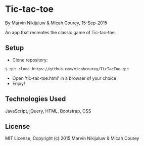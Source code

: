 Tic-tac-toe
==========

By Marvin Nikijuluw & Micah Courey, 15-Sep-2015

An app that recreates the classic game of Tic-tac-toe.

Setup
----------
* Clone repository:
```console
$ git clone https://github.com/micahcourey/TicTacToe.git
```
* Open 'tic-tac-toe.html' in a browser of your choice
* Enjoy!

Technologies Used
----------
JavaScript, jQuery, HTML, Bootstrap, CSS

License
----------
MIT License, Copyright (c) 2015 Marvin Nikijuluw & Micah Courey

